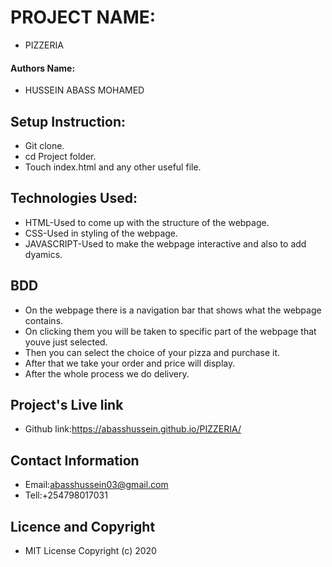# PROJECT NAME:
- PIZZERIA
#### Authors Name:
- HUSSEIN ABASS MOHAMED
## Setup Instruction:
- Git clone.
- cd Project folder.
- Touch index.html and any other useful file.
## Technologies Used:
- HTML-Used to come up with the structure of the webpage.
- CSS-Used in styling of the webpage.
- JAVASCRIPT-Used to make the webpage interactive and also to add dyamics.
## BDD
- On the webpage there is a navigation bar that shows what the webpage contains.
- On clicking them you will be taken to specific part of the webpage that youve just selected.
- Then you can select the choice of your pizza and purchase it.
- After that we take your order and price will display.
- After the whole process we do delivery.
## Project's Live link
- Github link:https://abasshussein.github.io/PIZZERIA/
## Contact Information
- Email:abasshussein03@gmail.com
- Tell:+254798017031
## Licence and Copyright
- MIT License Copyright (c) 2020